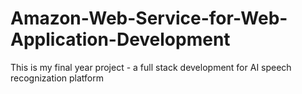 # Amazon-Web-Service-for-Web-Application-Development
This is my final year project - a full stack development for AI speech recognization platform
